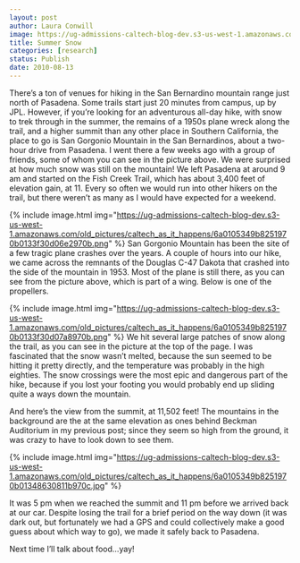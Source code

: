 ```yaml
---
layout: post
author: Laura Conwill
image: https://ug-admissions-caltech-blog-dev.s3-us-west-1.amazonaws.com/old_pictures/caltech_as_it_happens/6a0105349b8251970b0133f30d13e8970b.jpg
title: Summer Snow
categories: [research]
status: Publish
date: 2010-08-13
---
```



There’s a ton of
venues for hiking in the San Bernardino mountain range just north of Pasadena. Some
trails start just 20 minutes from campus, up by JPL. However, if you’re looking
for an adventurous all-day hike, with snow to trek through in the summer, the
remains of a 1950s plane wreck along the trail, and a higher summit than any
other place in Southern California, the place to go is San Gorgonio Mountain in
the San Bernardinos, about a two-hour drive from Pasadena. I went there a few weeks
ago with a group of friends, some of whom you can see in the picture above. We
were surprised at how much snow was still on the mountain! We left Pasadena at
around 9 am and started on the Fish Creek Trail, which has about 3,400 feet of
elevation gain, at 11. Every so often we would run into other hikers on the
trail, but there weren’t as many as I would have expected for a weekend.


{% include image.html img="https://ug-admissions-caltech-blog-dev.s3-us-west-1.amazonaws.com/old_pictures/caltech_as_it_happens/6a0105349b8251970b0133f30d06e2970b.png" %}
San Gorgonio Mountain has been the site of a
few tragic plane crashes over the years. A couple of hours into our hike, we
came across the remnants of the Douglas C-47 Dakota that crashed into the side
of the mountain in 1953. Most of the plane is still there, as you can see from
the picture above, which is part of a wing. Below is one of the propellers.


{% include image.html img="https://ug-admissions-caltech-blog-dev.s3-us-west-1.amazonaws.com/old_pictures/caltech_as_it_happens/6a0105349b8251970b0133f30d07a8970b.png" %}
We hit several
large patches of snow along the trail, as you can see in the picture at the top
of the page. I was fascinated that the snow wasn’t melted, because the sun seemed
to be hitting it pretty directly, and the temperature was probably in the high
eighties. The snow crossings were the most epic and dangerous part of the hike,
because if you lost your footing you would probably end up sliding quite a ways
down the mountain.

And here’s the view
from the summit, at 11,502 feet! The mountains in the background are the at the
same elevation as ones behind Beckman Auditorium in my previous post; since
they seem so high from the ground, it was crazy to have to look down to see
them.


{% include image.html img="https://ug-admissions-caltech-blog-dev.s3-us-west-1.amazonaws.com/old_pictures/caltech_as_it_happens/6a0105349b8251970b01348630811b970c.jpg" %}

It was 5 pm when we
reached the summit and 11 pm before we arrived back at our car. Despite losing
the trail for a brief period on the way down (it was dark out, but fortunately
we had a GPS and could collectively make a good guess about which way to go),
we made it safely back to Pasadena.

Next time I’ll
talk about food…yay!
